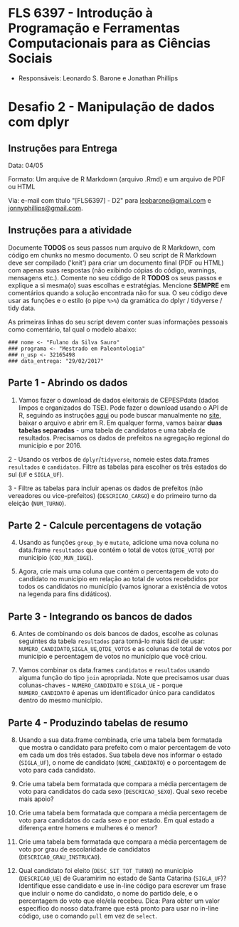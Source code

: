 #  FLS 6397 - Introdução à Programação e Ferramentas Computacionais para as Ciências Sociais

- Responsáveis: Leonardo S. Barone e Jonathan Phillips

# Desafio 2 - Manipulação de dados com dplyr

## Instruções para Entrega

Data: 04/05

Formato: Um arquive de R Markdown (arquivo .Rmd) e um arquivo de PDF ou HTML

Via: e-mail com título "[FLS6397] - D2" para leobarone@gmail.com e jonnyphillips@gmail.com.

## Instruções para a atividade

Documente __TODOS__ os seus passos num arquivo de R Markdown, com código em chunks no mesmo documento. O seu script de R Markdown deve ser compilado ('knit') para criar um documento final (PDF ou HTML) com apenas suas respostas (não exibindo cópias do código, warnings, mensagens etc.). Comente no seu código de R __TODOS__ os seus passos e explique a si mesma(o) suas escolhas e estratégias. Mencione __SEMPRE__ em comentários quando a solução encontrada não for sua. O seu código deve usar as funções e o estilo (o pipe `%>%`) da gramática do dplyr / tidyverse / tidy data.

As primeiras linhas do seu script devem conter suas informações pessoais como comentário, tal qual o modelo abaixo:

```{r}
### nome <- "Fulano da Silva Sauro"
### programa <- "Mestrado em Paleontologia"
### n_usp <- 32165498
### data_entrega: "29/02/2017"
```

## Parte 1 - Abrindo os dados

1. Vamos fazer o download de dados eleitorais de CEPESPdata (dados limpos e organizados do TSE). Pode fazer o download usando o API de R, seguindo as instruções [aqui](https://github.com/Cepesp-Fgv/cepesp-r) ou pode buscar manualmente no [site](http://cepesp.io), baixar o arquivo e abrir em R. Em qualquer forma, vamos baixar **duas tabelas separadas** - uma tabela de candidatos e uma tabela de resultados. Precisamos os dados de prefeitos na agregação regional do município e por 2016. 

2 - Usando os verbos de `dplyr`/`tidyverse`, nomeie estes data.frames `resultados` e `candidatos`. Filtre as tabelas para escolher os três estados do sul (`UF` e `SIGLA_UF`).

3 - Filtre as tabelas para incluir apenas os dados de prefeitos (não vereadores ou vice-prefeitos) (`DESCRICAO_CARGO`) e do primeiro turno da eleição (`NUM_TURNO`). 

## Parte 2 - Calcule percentagens de votação

4. Usando as funções `group_by` e `mutate`, adicione uma nova coluna no data.frame `resultados` que contém o total de votos (`QTDE_VOTO`) por município (`COD_MUN_IBGE`).

5. Agora, crie mais uma coluna que contém o percentagem de voto do candidato no município em relação ao total de votos recebdidos por todos os candidatos no município (vamos ignorar a existência de votos na legenda para fins didáticos).

## Parte 3 - Integrando os bancos de dados

6. Antes de combinando os dois bancos de dados, escolhe as colunas seguintes da tabela `resultados` para torná-lo mais fácil de usar: `NUMERO_CANDIDATO`,`SIGLA_UE`,`QTDE_VOTOS` e as colunas de total de votos por município e percentagem de votos no município que você criou.

7. Vamos combinar os data.frames `candidatos` e `resultados` usando alguma função do tipo `join` apropriada. Note que precisamos usar duas colunas-chaves - `NUMERO_CANDIDATO` e `SIGLA_UE` - porque `NUMERO_CANDIDATO` é apenas um identificador único para candidatos dentro do mesmo município. 

## Parte 4 - Produzindo tabelas de resumo

8. Usando a sua data.frame combinada, crie uma tabela bem formatada que mostra o candidato para prefeito com o maior percentagem de voto em cada um dos três estados. Sua tabela deve nos informar o estado (`SIGLA_UF`), o nome de candidato (`NOME_CANDIDATO`) e o porcentagem de voto para cada candidato.

9. Crie uma tabela bem formatada que compara a média percentagem de voto para candidatos do cada sexo (`DESCRICAO_SEXO`). Qual sexo recebe mais apoio?

10. Crie uma tabela bem formatada que compara a média percentagem de voto para candidatos do cada sexo e por estado. Em qual estado a diferença entre homens e mulheres é o menor?

11. Crie uma tabela bem formatada que compara a média percentagem de voto por grau de escolaridade de candidatos (`DESCRICAO_GRAU_INSTRUCAO`).

12. Qual candidato foi eleito (`DESC_SIT_TOT_TURNO`) no município (`DESCRICAO_UE`) de Guaramirim no estado de Santa Catarina (`SIGLA_UF`)?  Identifique esse candidato e use in-line código para escrever um frase que incluir o nome do candidato, o nome do partido dele, e o percentagem do voto que ele/ela recebeu. Dica: Para obter um valor específico do nosso data.frame que está pronto para usar no in-line código, use o comando `pull` em vez de `select`.
